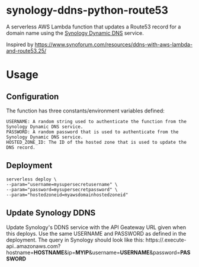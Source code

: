# synology-ddns-python-route53

A serverless AWS Lambda function that updates a Route53 record for a domain name using the [Synology Dynamic DNS](https://www.synology.com/en-us/support/dynamic-dns/dynamic-dns-overview/) service.

Inspired by https://www.synoforum.com/resources/ddns-with-aws-lambda-and-route53.25/

# Usage

## Configuration

The function has three constants/environment variables defined:

```
USERNAME: A random string used to authenticate the function from the Synology Dynamic DNS service.
PASSWORD: A random password that is used to authenticate from the Synology Dynamic DNS service.
HOSTED_ZONE_ID: The ID of the hosted zone that is used to update the DNS record.
```

## Deployment

```
serverless deploy \
--param="username=mysupersecretusername" \
--param="password=mysupersecretpassword" \
--param="hostedzoneid=myawsdomainhostedzoneid"
```

## Update Synology DDNS

Update Synology's DDNS service with the API Geateway URL given when this deploys. Use the same USERNAME and PASSWORD as defined in the deployment.
The query in Synology should look like this:
https://<Your Unique Lambda ID>.execute-api.<Your Region>.amazonaws.com?hostname=__HOSTNAME__&ip=__MYIP__&username=__USERNAME__&password=__PASSWORD__


